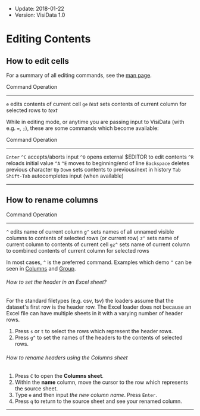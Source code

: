 - Update: 2018-01-22
- Version: VisiData 1.0

# Editing Contents

## How to edit cells

For a summary of all editing commands, see the [man page](/man#edit).

Command         Operation
--------        ----------
 `e`            edits contents of current cell
`ge` *text*     sets contents of current column for selected rows to *text*

While in editing mode, or anytime you are passing input to VisiData (with e.g. `=`, `;`), these are some commands which become available:

Command             Operation
--------            ----------
`Enter`  `^C`       accepts/aborts input
`^O`                opens external $EDITOR to edit contents
`^R`                reloads initial value
`^A`  `^E`          moves to beginning/end of line
`Backspace`         deletes previous character
`Up`  `Down`        sets contents to previous/next in history
`Tab` `Shift-Tab`   autocompletes input (when available)

---

## How to rename columns

Command     Operation
--------    ----------
  `^`       edits name of current column
 `g^`       sets names of all unnamed visible columns to contents of selected rows (or current row)
 `z^`       sets name of current column to contents of current cell
`gz^`       sets name of current column to combined contents of current column for selected rows

In most cases, `^` is the preferred command. Examples which demo `^` can be seen in [Columns](/docs/columns#derived) and [Group](/docs/group#frequency).

###### How to set the header in an Excel sheet?
For the standard filetypes (e.g. csv, tsv) the loaders assume that the dataset's first row is the header row. The Excel loader does not because an Excel file can have multiple sheets in it with a varying number of header rows.

1. Press `s` or `t` to select the rows which represent the header rows.
2. Press `g^` to set the names of the headers to the contents of selected rows.

###### How to rename headers using the Columns sheet

1. Press `C` to open the **Columns sheet**.
2. Within the **name** column, move the cursor to the row which represents the source sheet.
3. Type `e` and then input *the new column name*. Press `Enter`.
4. Press `q` to return to the source sheet and see your renamed column.

---
